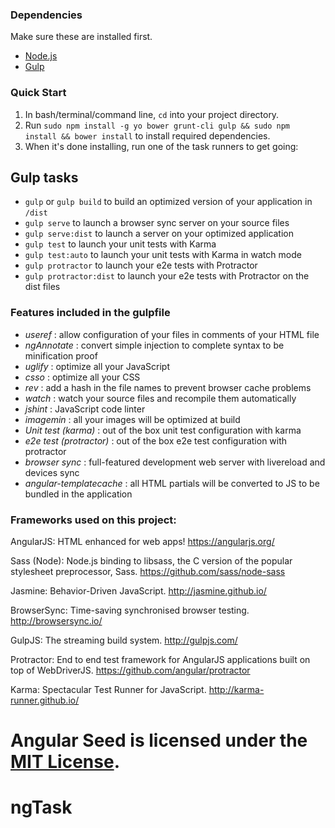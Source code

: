 
### Dependencies
Make sure these are installed first.

* [Node.js](http://nodejs.org)
* [Gulp](http://gulpjs.com)

### Quick Start

1. In bash/terminal/command line, `cd` into your project directory.
2. Run `sudo npm install -g yo bower grunt-cli gulp && sudo npm install && bower install` to install required dependencies.
3. When it's done installing, run one of the task runners to get going:

## Gulp tasks

* `gulp` or `gulp build` to build an optimized version of your application in `/dist`
* `gulp serve` to launch a browser sync server on your source files
* `gulp serve:dist` to launch a server on your optimized application
* `gulp test` to launch your unit tests with Karma
* `gulp test:auto` to launch your unit tests with Karma in watch mode
* `gulp protractor` to launch your e2e tests with Protractor
* `gulp protractor:dist` to launch your e2e tests with Protractor on the dist files

### Features included in the gulpfile
* *useref* : allow configuration of your files in comments of your HTML file
* *ngAnnotate* : convert simple injection to complete syntax to be minification proof
* *uglify* : optimize all your JavaScript
* *csso* : optimize all your CSS
* *rev* : add a hash in the file names to prevent browser cache problems
* *watch* : watch your source files and recompile them automatically
* *jshint* : JavaScript code linter
* *imagemin* : all your images will be optimized at build
* *Unit test (karma)* : out of the box unit test configuration with karma
* *e2e test (protractor)* : out of the box e2e test configuration with protractor
* *browser sync* : full-featured development web server with livereload and devices sync
* *angular-templatecache* : all HTML partials will be converted to JS to be bundled in the application

### Frameworks used on this project:

AngularJS: HTML enhanced for web apps!
https://angularjs.org/

Sass (Node): Node.js binding to libsass, the C version of the popular stylesheet preprocessor, Sass.
https://github.com/sass/node-sass

Jasmine: Behavior-Driven JavaScript.
http://jasmine.github.io/

BrowserSync: Time-saving synchronised browser testing.
http://browsersync.io/

GulpJS: The streaming build system.
http://gulpjs.com/

Protractor: End to end test framework for AngularJS applications built on top of WebDriverJS.
https://github.com/angular/protractor

Karma: Spectacular Test Runner for JavaScript.
http://karma-runner.github.io/


Angular Seed is licensed under the [MIT License](http://gomakethings.com/mit/).
=======
# ngTask

